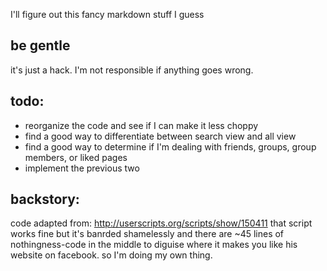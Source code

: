 I'll figure out this fancy markdown stuff I guess

be gentle
-
it's just a hack. I'm not responsible if anything goes wrong. 

todo:
-
-   reorganize the code and see if I can make it less choppy
-   find a good way to differentiate between search view and all view
-   find a good way to determine if I'm dealing with friends, groups, group members, or liked pages
-   implement the previous two

backstory:
-
code adapted from: http://userscripts.org/scripts/show/150411
that script works fine but it's banrded shamelessly and there are ~45 lines of nothingness-code in the middle to diguise where it makes you like his website on facebook. so I'm doing my own thing.

